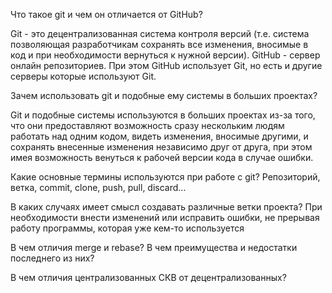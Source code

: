 Что такое git и чем он отличается от GitHub?

Git - это децентрализованная система контроля версий (т.е. система позволяющая разработчикам сохранять все изменения, вносимые в код и при необходимости вернуться к нужной версии). GitHub - сервер онлайн репозиториев. При этом GitHub использует Git, но есть и другие серверы которые используют Git.

Зачем использовать git и подобные ему системы в больших проектах?

Git  и подобные системы используются в больших проектах из-за того, что они предоставляют возможность сразу нескольким людям работать над одним кодом, видеть изменения, вносимые другими, и сохранять внесенные изменения независимо друг от друга, при этом имея возможность венуться к рабочей версии кода в случае ошибки.

Какие основные термины используются при работе с git?
Репозиторий, ветка, commit, clone, push, pull, discard...

В каких случаях имеет смысл создавать различные ветки проекта?
При необходимости внести изменений или исправить ошибки, не прерывая работу программы, которая уже кем-то используется

В чем отличия merge и rebase? В чем преимущества и недостатки последнего из них?


В чем отличия централизованных СКВ от децентрализованных?

